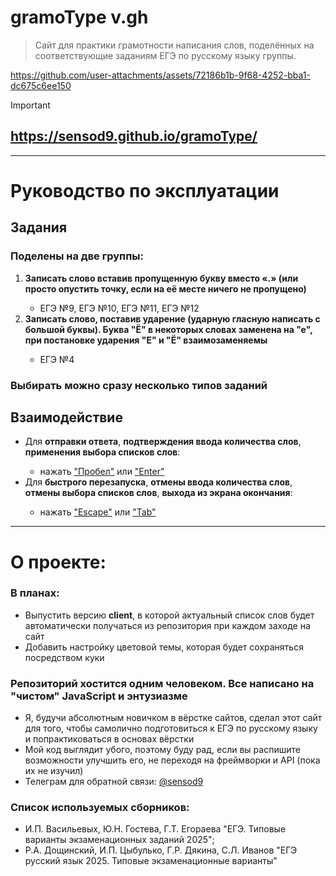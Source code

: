 # gramoType v.gh
> Сайт для практики грамотности написания слов, поделённых на соответствующие заданиям ЕГЭ по русскому языку группы.


https://github.com/user-attachments/assets/72186b1b-9f68-4252-bba1-dc675c6ee150
> [!IMPORTANT]
> ## https://sensod9.github.io/gramoType/

***

# Руководство по эксплуатации
## Задания
### Поделены на две группы:
<ol>
  <li><b>Записать слово вставив пропущенную букву вместо «.» (или просто опустить точку, если на её месте ничего не пропущено)</b></li>
    <ul><li>ЕГЭ №9, ЕГЭ №10, ЕГЭ №11, ЕГЭ №12</li></ul>
  <li><b>Записать слово, поставив ударение (ударную гласную написать с большой буквы). Буква "Ё" в некоторых словах заменена на "е", при постановке ударения "Е" и "Ё" взаимозаменяемы</b></li>
    <ul><li>ЕГЭ №4</li></ul>
</ol>

### Выбирать можно сразу несколько типов заданий

## Взаимодействие
<ul>
  <li>Для <b>отправки ответа</b>, <b>подтверждения ввода количества слов</b>, <b>применения выбора списков слов</b>:</b></li>
      <ul><li>нажать <ins>"Пробел"</ins> или <ins>"Enter"</ins></li></ul>
  <li>Для <b>быстрого перезапуска</b>, <b>отмены ввода количества слов</b>, <b>отмены выбора списков слов</b>, <b>выхода из экрана окончания</b>:</li>
      <ul><li>нажать <ins>"Escape"</ins> или <ins>"Tab"</ins></li></ul>
</ul>

***

# О проекте:
### В планах:
  * Выпустить версию <b>client</b>, в которой актуальный список слов будет автоматически получаться из репозитория при каждом заходе на сайт
  * Добавить настройку цветовой темы, которая будет сохраняться посредством куки
### Репозиторий хостится одним человеком. Все написано на "чистом" JavaScript и энтузиазме
  * Я, будучи абсолютным новичком в вёрстке сайтов, сделал этот сайт для того, чтобы самолично подготовиться к ЕГЭ по русскому языку и попрактиковаться в основах вёрстки
  * Мой код выглядит убого, поэтому буду рад, если вы распишите возможности улучшить его, не переходя на фреймворки и API (пока их не изучил)
  * Телеграм для обратной связи: [@sensod9](https://t.me/sensod9)
### Список используемых сборников:
  * И.П. Васильевых, Ю.Н. Гостева, Г.Т. Егораева "ЕГЭ. Типовые варианты экзаменационных заданий 2025";
  * Р.А. Дощинский, И.П. Цыбулько, Г.Р. Дякина, С.Л. Иванов "ЕГЭ русский язык 2025. Типовые экзаменационные варианты"
